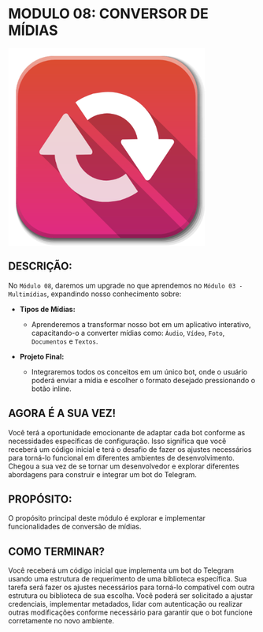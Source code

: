 # MODULO 08: CONVERSOR DE MÍDIAS 

<img src="FOTO.png" align="center" width="400"> <br>

## DESCRIÇÃO:
No `Módulo 08`, daremos um upgrade no que aprendemos no `Módulo 03 - Multimídias`, expandindo nosso conhecimento sobre:

- **Tipos de Mídias:**
  - Aprenderemos a transformar nosso bot em um aplicativo interativo, capacitando-o a converter mídias como: `Áudio`, `Vídeo`, `Foto`, `Documentos` e `Textos`.

- **Projeto Final:**
  - Integraremos todos os conceitos em um único bot, onde o usuário poderá enviar a mídia e escolher o formato desejado pressionando o botão inline.

## AGORA É A SUA VEZ!
Você terá a oportunidade emocionante de adaptar cada bot conforme as necessidades específicas de configuração. Isso significa que você receberá um código inicial e terá o desafio de fazer os ajustes necessários para torná-lo funcional em diferentes ambientes de desenvolvimento. Chegou a sua vez de se tornar um desenvolvedor e explorar diferentes abordagens para construir e integrar um bot do Telegram.

## PROPÓSITO:
O propósito principal deste módulo é explorar e implementar funcionalidades de conversão de mídias. 

## COMO TERMINAR?
Você receberá um código inicial que implementa um bot do Telegram usando uma estrutura de requerimento de uma biblioteca específica. Sua tarefa será fazer os ajustes necessários para torná-lo compatível com outra estrutura ou biblioteca de sua escolha. Você poderá ser solicitado a ajustar credenciais, implementar metadados, lidar com autenticação ou realizar outras modificações conforme necessário para garantir que o bot funcione corretamente no novo ambiente.
